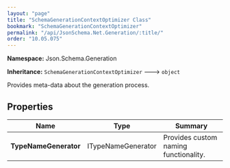 ```yaml
---
layout: "page"
title: "SchemaGenerationContextOptimizer Class"
bookmark: "SchemaGenerationContextOptimizer"
permalink: "/api/JsonSchema.Net.Generation/:title/"
order: "10.05.075"
---
```

**Namespace:** Json.Schema.Generation

**Inheritance:**
`SchemaGenerationContextOptimizer`
 🡒 
`object`

Provides meta-data about the generation process.

## Properties

| Name | Type | Summary |
|---|---|---|
| **TypeNameGenerator** | ITypeNameGenerator | Provides custom naming functionality. |

